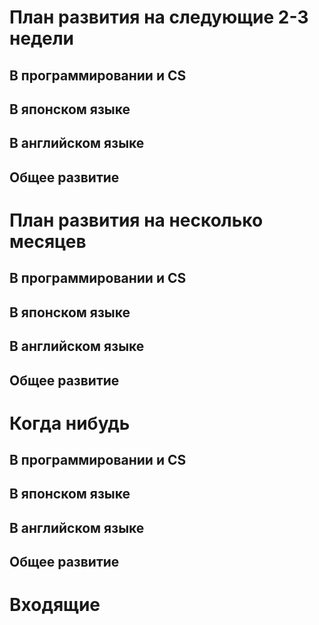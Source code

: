 # План развития на следующие 2-3 недели
## В программировании и CS
## В японском языке
## В английском языке
## Общее развитие

# План развития на несколько месяцев
## В программировании и CS
## В японском языке
## В английском языке
## Общее развитие

# Когда нибудь
## В программировании и CS
## В японском языке
## В английском языке
## Общее развитие

# Входящие